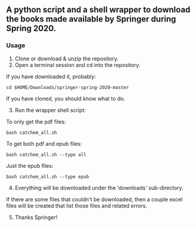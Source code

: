 ## A python script and a shell wrapper to download the books made available by Springer during Spring 2020.

### Usage

1) Clone or download & unzip the repository.
2) Open a terminal session and cd into the repository.

If you have downloaded it, probably:
```
cd $HOME/Downloads/springer-spring-2020-master
```
If you have cloned, you should know what to do.

3) Run the wrapper shell script:

To only get the pdf files:
```
bash catchem_all.sh
```

To get both pdf and epub files:
```
bash catchem_all.sh --type all
```

Just the epub files:
```
bash catchem_all.sh --type epub
```

4) Everything will be downloaded under the 'downloads' sub-directory.

If there are some files that couldn't be downloaded, then a couple excel
files will be created that list those files and related errors.

5) Thanks Springer!
